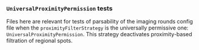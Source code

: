 ### `UniversalProximityPermission` tests
Files here are relevant for tests of parsability of the imaging rounds config file when the `proximityFilterStrategy` is the universally permissive one: `UniversalProximityPermission`. This strategy deactivates proximity-based filtration of regional spots.